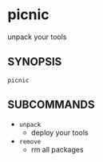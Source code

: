 # picnic

unpack your tools

## SYNOPSIS
~~~
picnic
~~~

## SUBCOMMANDS
- `unpack`
	* deploy your tools
- `remove`
	* rm all packages